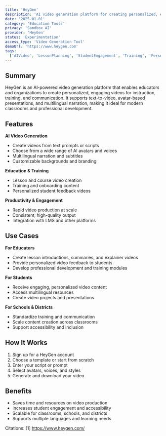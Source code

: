 ```yaml
---
title: 'HeyGen'
description: 'AI video generation platform for creating personalized, engaging educational and training videos.'
date: '2025-01-01'
category: 'Education Tools'
privacy: 'Sandbox AI'
provider: 'HeyGen'
status: 'Experimentation'
access_type: 'Video Generation Tool'
demoUrl: 'https://www.heygen.com'
tags:
  ['AIVideo', 'LessonPlanning', 'StudentEngagement', 'Training', 'Personalization', 'Productivity']
---
```


## Summary

HeyGen is an AI-powered video generation platform that enables educators and organizations to create personalized, engaging videos for instruction, training, and communication. It supports text-to-video, avatar-based presentations, and multilingual narration, making it ideal for modern classrooms and professional development.

## Features

**AI Video Generation**

- Create videos from text prompts or scripts
- Choose from a wide range of AI avatars and voices
- Multilingual narration and subtitles
- Customizable backgrounds and branding

**Education & Training**

- Lesson and course video creation
- Training and onboarding content
- Personalized student feedback videos

**Productivity & Engagement**

- Rapid video production at scale
- Consistent, high-quality output
- Integration with LMS and other platforms

## Use Cases

**For Educators**

- Create lesson introductions, summaries, and explainer videos
- Provide personalized video feedback to students
- Develop professional development and training modules

**For Students**

- Receive engaging, personalized video content
- Access multilingual resources
- Create video projects and presentations

**For Schools & Districts**

- Standardize training and communication
- Scale content creation across classrooms
- Support accessibility and inclusion

## How It Works

1. Sign up for a HeyGen account
2. Choose a template or start from scratch
3. Enter your script or prompt
4. Select avatars, voices, and styles
5. Generate and download your video

## Benefits

- Saves time and resources on video production
- Increases student engagement and accessibility
- Scalable for classrooms, schools, and districts
- Supports multiple languages and learning needs

Citations:
[1] https://www.heygen.com/
